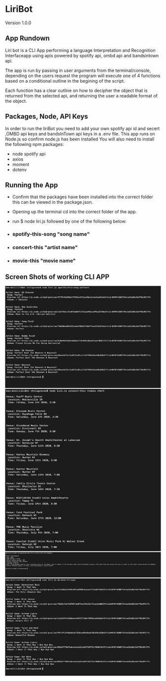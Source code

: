 # LiriBot
Version 1.0.0

## App Rundown
Liri bot is a CLI App performing a language Interpretation and Recognition Interfaceapp using apis powered by spotify api, ombd api and bandsintown api.

The app is run by passing in user arguments from the terminal/console, depending on the users request the program will execute one of 4 functions based on a conditional outline in the begining of the script. 

Each function has a clear outline on how to decipher the object that is returned from the selected api, and returning the user a readable format of the object.

## Packages, Node, API Keys
In order to run the liriBot you need to add your own spotify api id and secert ,OMBD api keys and bandsInTown api keys in a .env file.
This app runs on Node.js so confirm node.js has been installed
You will also need to install the following npm packages:
- node spotify api
- axios
- moment
- dotenv

## Running the App
- Confirm that the packages have been installed into the correct folder this can be viewed in the package.json.
- Opening up the terminal cd into the correct folder of the app.
- run $ node liri.js followed by one of the following below:

- ### spotify-this-song "song name"
- ### concert-this "artist name"
- ### movie-this "movie name"


## Screen Shots of working CLI APP
![alt text](LiriBot/screenShots/spotify-this-song.png)
![alt text](LiriBot/screenShots/concert-this.png)
![alt text](LiriBot/screenShots/movie-this.png)
![alt text](LiriBot/screenShots/do-what-it-says.png)
